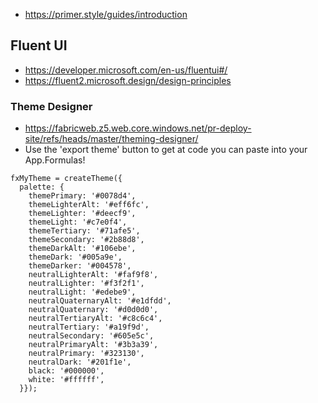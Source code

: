 
- https://primer.style/guides/introduction



## Fluent UI 

- https://developer.microsoft.com/en-us/fluentui#/
- https://fluent2.microsoft.design/design-principles

### Theme Designer

- https://fabricweb.z5.web.core.windows.net/pr-deploy-site/refs/heads/master/theming-designer/
- Use the 'export theme' button to get at code you can paste into your App.Formulas!

```
fxMyTheme = createTheme({
  palette: {
    themePrimary: '#0078d4',
    themeLighterAlt: '#eff6fc',
    themeLighter: '#deecf9',
    themeLight: '#c7e0f4',
    themeTertiary: '#71afe5',
    themeSecondary: '#2b88d8',
    themeDarkAlt: '#106ebe',
    themeDark: '#005a9e',
    themeDarker: '#004578',
    neutralLighterAlt: '#faf9f8',
    neutralLighter: '#f3f2f1',
    neutralLight: '#edebe9',
    neutralQuaternaryAlt: '#e1dfdd',
    neutralQuaternary: '#d0d0d0',
    neutralTertiaryAlt: '#c8c6c4',
    neutralTertiary: '#a19f9d',
    neutralSecondary: '#605e5c',
    neutralPrimaryAlt: '#3b3a39',
    neutralPrimary: '#323130',
    neutralDark: '#201f1e',
    black: '#000000',
    white: '#ffffff',
  }});
```
